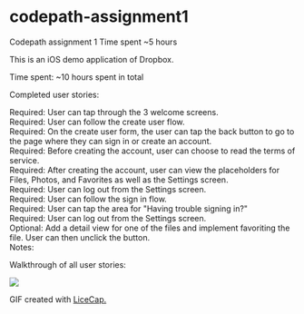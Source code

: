 # codepath-assignment1
Codepath assignment 1
Time spent ~5 hours

This is an iOS demo application of Dropbox.

Time spent: ~10 hours spent in total

Completed user stories:

Required: User can tap through the 3 welcome screens.<br>
Required: User can follow the create user flow.<br>
Required: On the create user form, the user can tap the back button to go to the page where they can sign in or create an account.<br>
Required: Before creating the account, user can choose to read the terms of service.<br>
Required: After creating the account, user can view the placeholders for Files, Photos, and Favorites as well as the Settings screen.<br>
Required: User can log out from the Settings screen.<br>
Required: User can follow the sign in flow.<br>
Required: User can tap the area for "Having trouble signing in?"<br>
Required: User can log out from the Settings screen.<br>
Optional: Add a detail view for one of the files and implement favoriting the file. User can then unclick the button. <br>
Notes:

Walkthrough of all user stories:

<img src="https://github.com/kellydern/codepath-assignment1/blob/master/codepath-assignment1.gif">

GIF created with <a href="http://www.cockos.com/licecap/">LiceCap.</a>
